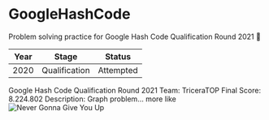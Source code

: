 # GoogleHashCode
 
Problem solving practice for Google Hash Code Qualification Round 2021 🙂

| Year | Stage          | Status     |
| ---- | ---------------| ---------- |
| 2020 | Qualification  | Attempted  |

Google Hash Code Qualification Round 2021
Team: TriceraTOP
Final Score: 8.224.802
Description: Graph problem... more like ![Never Gonna Give You Up](https://github.com/MadDinosaur/GoogleHashCode/tree/master/qualification-round/UMLDiagram.png)
